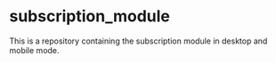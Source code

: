 # subscription_module
This is a repository containing the subscription module in desktop and mobile mode.
